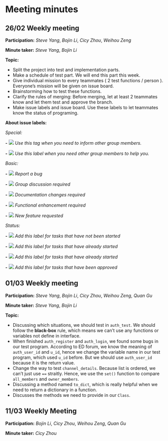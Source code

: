 # Meeting minutes

## 26/02 Weekly meeting

**Participation:** _Steve Yang_, _Bojin Li_, _Cicy Zhou_, _Weihou Zeng_

**Minute taker:** _Steve Yang_, _Bojin Li_

**Topic:**

- Split the project into test and implementation parts.
- Make a schedule of test part. We will end this part this week.
- Give individual mission to every teammates ( 2 test functions / person ). Everyone’s mission will be given on issue board.
- Brainstorming how to test these functions.
- Clarify the rules of merging: Before merging, let at least 2 teammates know and let them test and approve the branch.
- Make issue labels and issue board. Use these labels to let teammates know the status of programing.

**About issue labels:**

_Special:_

**-** ![](https://img.shields.io/badge/label-Announcement-%23eee600) _Use this tag when you need to inform other group members._

**-** ![](https://img.shields.io/badge/label-Need%20Help-%23c21e56) _Use this label when you need other group members to help you._

_Basic:_

**-** ![](https://img.shields.io/badge/label-bug-%23d9534f) _Report a bug_

**-** ![](https://img.shields.io/badge/label-discussion-%236699cc) _Group discussion required_

**-** ![](https://img.shields.io/badge/label-documentation-%23f7e7ce) _Documentation changes required_

**-** ![](https://img.shields.io/badge/label-enhancement-%233cb371) _Functional enhancement required_

**-** ![](https://img.shields.io/badge/label-feature-%23ed9121) _New feature requested_

_Status:_

**-** ![](https://img.shields.io/badge/label-todo-%239400d3) _Add this label for tasks that have not been started_

**-** ![](https://img.shields.io/badge/label-in%20progress-%239400d3) _Add this label for tasks that have already started_

**-** ![](https://img.shields.io/badge/label-in%20test-%239400d3) _Add this label for tasks that have already started_

**-** ![](https://img.shields.io/badge/label-completed-%239400d3) _Add this label for tasks that have been approved_

## 01/03 Weekly meeting

**Participation:** _Steve Yang_, _Bojin Li_, _Cicy Zhou_, _Weihou Zeng_, _Quan Gu_

**Minute taker:** _Steve Yang_, _Bojin Li_

**Topic:**

- Discussing which situations, we should test in `auth_test`. We should follow the **black-box** rule, which means we can’t use any functions or variables not define in interface.
- When finished `auth_register` and `auth_login`, we found some bugs in our test program. According to ED forum, we know the meaning of `auth_user_id` and `u_id`, hence we change the variable name in our test program, which used `u_id` before. But we should use `auth_user_id` because it is the return value.
- Change the way to test `channel_details`. Because list is ordered, we can’t just use `==` straitly. Hence, we use the `set()` function to compare `all_members` and `owner_members`.
- Discussing a method named `to_dict`, which is really helpful when we need to return a dictionary in a function.
- Discusses the methods we need to provide in our `Class`.

## 11/03 Weekly Meeting

**Participation:** _Bojin Li_, _Cicy Zhou_, _Weihou Zeng_, _Quan Gu_

**Minute taker:** _Cicy Zhou_


